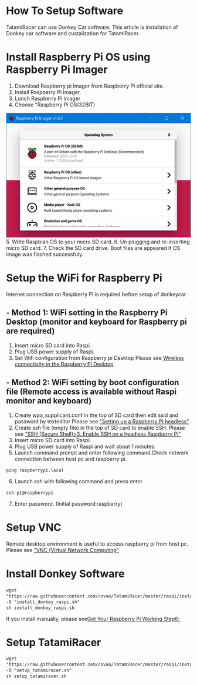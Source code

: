 # How To Setup Software

TatamiRacer can use Donkey Car software.
This article is installation of Donkey car software and custaiization for TatamiRacer.

# Install Raspberry Pi OS using Raspberry Pi Imager
1. Download Raspberry pi Imager from Raspberry Pi official site.
2. Install Raspberry Pi Imager.
3. Lunch Raspberry Pi imager
4. Choose "Raspberry Pi OS(32BIT)
<img src="../img/RaspberryPiImager.jpg" alt="" title="" width="640" height="">  
5. Write Raspbian OS to your micro SD card. 
6. Un plugging and re-inserting micro SD card.
7. Check the SD card drive. Boot files are appeared if OS image was flashed successfuly.

# Setup the WiFi for Raspberry Pi
Internet connection on Raspberry Pi is required before setup of donkeycar.
## - Method 1: WiFi setting in the Raspberry Pi Desktop (monitor and keyboard for Raspberry pi are required)
1. Insert micro SD card into Raspi.
2. Plug USB power supply of Raspi.
3.  Set Wifi configuration from Raspberry pi Desktop 
 Please see [Wireless connectivity in the Raspberry Pi Desktop](https://bwww.raspberrypi.org/documentation/configuration/wireless/desktop.md)
## - Method 2: WiFi setting by boot configuration file (Remote access is available without Raspi monitor and keyboard) 
1. Create wpa_supplicant.conf in the top of SD card then edit ssid and password by texteditor
 Please see ["Setting up a Raspberry Pi headless"](https://docs.donkeycar.com/guide/robot_sbc/setup_raspberry_pi/)
2. Create ssh file (empty file) in the top of SD card to enable SSH.
 Please see ["SSH (Secure Shell)>3. Enable SSH on a headless Raspberry Pi"](https://www.raspberrypi.org/documentation/remote-access/ssh/)
3. Insert micro SD card into Raspi.
4. Plug USB power supply of Raspi and wait about 1 minutes.
5. Launch command prompt and enter following command.Check network connection between host pc and raspberry pi.
 ~~~
 ping raspberrypi.local
~~~
6. Launch ssh with following command and press enter.
~~~
ssh pi@raspberrypi
~~~
7. Enter password. (Initial password:raspberry)

# Setup VNC
Remote desktop environment is useful to access raspberry pi from host pc. 
Please see ["VNC (Virtual Network Computing"](https://www.raspberrypi.org/documentation/remote-access/vnc/)

# Install Donkey Software
~~~
wget "https://raw.githubusercontent.com/covao/TatamiRacer/master/raspi/install/install_donkey_raspi.sh" -O "install_donkey_raspi.sh"
sh install_donkey_raspi.sh
~~~
If you install manually, please see[Get Your Raspberry Pi Working Step6-](https://docs.donkeycar.com/guide/robot_sbc/setup_raspberry_pi/#step-6-update-and-upgrade)

# Setup TatamiRacer
~~~
wget "https://raw.githubusercontent.com/covao/TatamiRacer/master/raspi/install/setup_tatamiracer.sh" -O "setup_tatamiracer.sh"
sh setup_tatamiracer.sh
~~~
